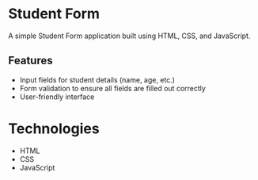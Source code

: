 # Student Form

A simple Student Form application built using HTML, CSS, and JavaScript.

## Features
- Input fields for student details (name, age, etc.)
- Form validation to ensure all fields are filled out correctly
- User-friendly interface

# Technologies
- HTML
- CSS
- JavaScript
